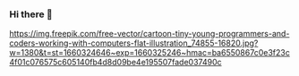 ### Hi there 👋

https://img.freepik.com/free-vector/cartoon-tiny-young-programmers-and-coders-working-with-computers-flat-illustration_74855-16820.jpg?w=1380&t=st=1660324646~exp=1660325246~hmac=ba6550867c0e3f23c4f01c076575c605140fb4d8d09be4e195507fade037490c
<!--
**Tatiana-Popova/Tatiana-Popova** is a ✨ _special_ ✨ repository because its `README.md` (this file) appears on your GitHub profile.

Here are some ideas to get you started:

- 🔭 I’m currently working on ...
- 🌱 I’m currently learning ...
- 👯 I’m looking to collaborate on ...
- 🤔 I’m looking for help with ...
- 💬 Ask me about ...
- 📫 How to reach me: ...
- 😄 Pronouns: ...
- ⚡ Fun fact: ...
-->
